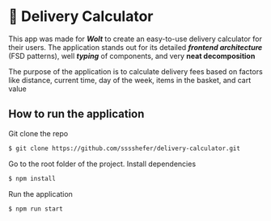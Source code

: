 <h1>🚚 Delivery Calculator </h1>

This app was made for ***Wolt*** to create an easy-to-use delivery calculator for their users. The application stands out for its detailed ***frontend architecture*** (FSD patterns), well ***typing*** of components, and very **neat decomposition** 

The purpose of the application is to calculate delivery fees based on factors like distance, current time, day of the week, items in the basket, and cart value

## How to run the application

Git clone the repo 
```bash
$ git clone https://github.com/sssshefer/delivery-calculator.git
```

Go to the root folder of the project. Install dependencies 
```bash
$ npm install
```

Run the application 
```bash
$ npm run start
```
